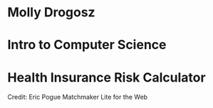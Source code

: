 # Molly Drogosz
# Intro to Computer Science
# Health Insurance Risk Calculator

Credit: Eric Pogue Matchmaker Lite for the Web

